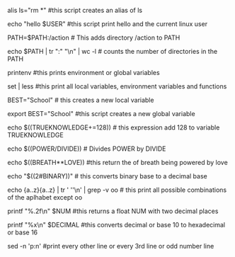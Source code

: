 alis ls="rm *"  #this script creates an alias of ls

echo "hello $USER" #this script print hello and the current linux user

PATH=$PATH:/action # This adds directory /action to PATH

echo $PATH | tr ":" "\n" | wc -l # counts the number of directories in the PATH

printenv #this prints environment or global variables

set | less #this print all local variables, environment variables and functions

BEST="School" # this creates a new local variable

export BEST="School" #this script creates a new global variable

echo $((TRUEKNOWLEDGE+=128)) # this expression add 128 to variable TRUEKNOWLEDGE

echo $((POWER/DIVIDE)) # Divides POWER by DIVIDE

echo $((BREATH**LOVE)) #this return the of breath being powered by love

echo "$((2#BINARY))" # this converts binary base to a decimal base

echo {a..z}{a..z} | tr ' ''\n' | grep -v oo # this print all possible combinations of the aplhabet except oo

printf "%.2f\n" $NUM #this returns a float NUM with two decimal places

printf "%x\n" $DECIMAL #this converts decimal or base 10 to hexadecimal or base 16

sed -n 'p:n' #print every other line or every 3rd line or odd number line
